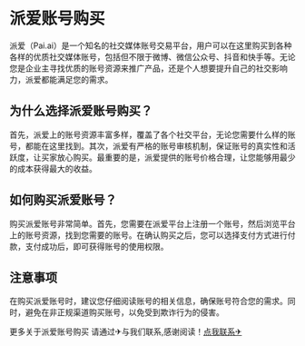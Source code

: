 # 派爱账号购买

派爱（Pai.ai）是一个知名的社交媒体账号交易平台，用户可以在这里购买到各种各样的优质社交媒体账号，包括但不限于微博、微信公众号、抖音和快手等。无论您是企业主寻找优质的账号资源来推广产品，还是个人想要提升自己的社交影响力，派爱都能满足您的需求。

## 为什么选择派爱账号购买？

首先，派爱上的账号资源丰富多样，覆盖了各个社交平台，无论您需要什么样的账号，都能在这里找到。其次，派爱有严格的账号审核机制，保证账号的真实性和活跃度，让买家放心购买。最重要的是，派爱提供的账号价格合理，让您能够用最少的成本获得最大的收益。

## 如何购买派爱账号？

购买派爱账号非常简单。首先，您需要在派爱平台上注册一个账号，然后浏览平台上的账号资源，找到您需要的账号。在确认购买之后，您可以选择支付方式进行付款，支付成功后，即可获得账号的使用权限。

## 注意事项

在购买派爱账号时，建议您仔细阅读账号的相关信息，确保账号符合您的需求。同时，避免在非正规渠道购买账号，以免受到欺诈行为的侵害。

更多关于派爱账号购买 请通过✈与我们联系,感谢阅读！[点我联系✈](https://pc.G208.com)